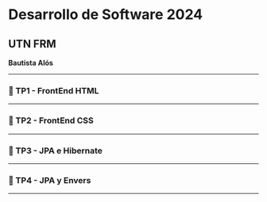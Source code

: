 # Desarrollo de Software 2024

**UTN FRM**
---
**Bautista Alós**

---

### 📝 TP1 - FrontEnd HTML

---

### 📝 TP2 - FrontEnd CSS

---

### 📝 TP3 - JPA e Hibernate

---

### 📝 TP4 - JPA y Envers


---
